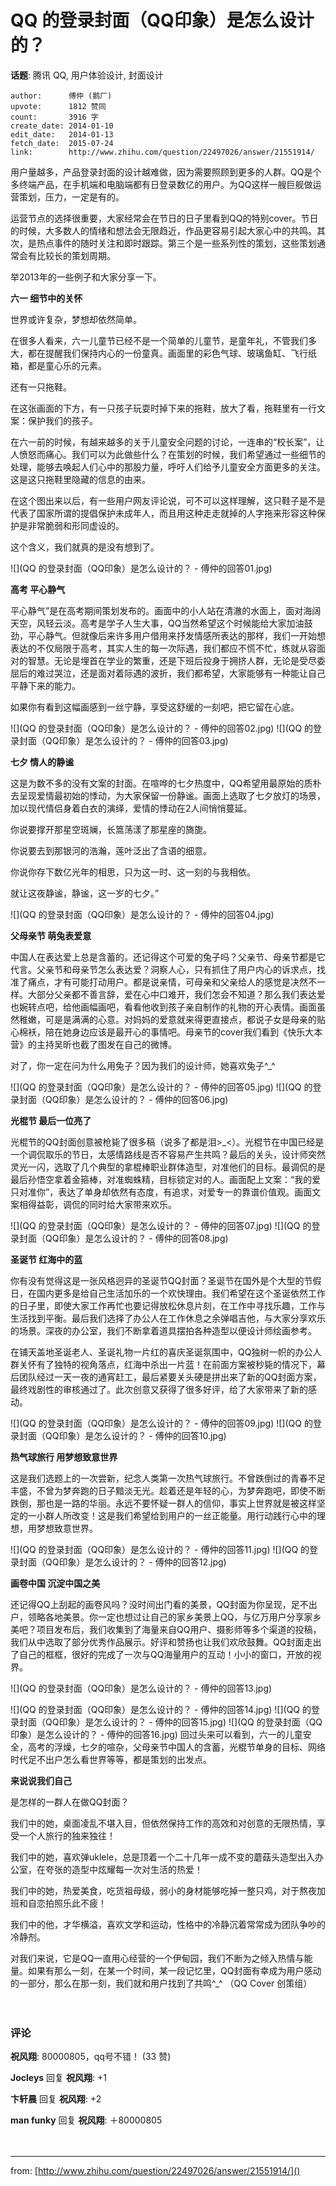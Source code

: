 # QQ 的登录封面（QQ印象）是怎么设计的？

**话题**: 腾讯 QQ, 用户体验设计, 封面设计

    author:      傅仲 (鹅厂)
    upvote:      1812 赞同
    count:       3916 字
    create_date: 2014-01-10
    edit_date:   2014-01-13
    fetch_date:  2015-07-24
    link:        http://www.zhihu.com/question/22497026/answer/21551914/

用户量越多，产品登录封面的设计越难做，因为需要照顾到更多的人群。QQ是个多终端产品，在手机端和电脑端都有日登录数亿的用户。为QQ这样一艘巨舰做运营策划，压力，一定是有的。

运营节点的选择很重要，大家经常会在节日的日子里看到QQ的特别cover。节日的时候，大多数人的情绪和想法会无限趋近，作品更容易引起大家心中的共鸣。其次，是热点事件的随时关注和即时跟踪。第三个是一些系列性的策划，这些策划通常会有比较长的策划周期。

举2013年的一些例子和大家分享一下。




**六一 细节中的关怀**

世界或许复杂，梦想却依然简单。

在很多人看来，六一儿童节已经不是一个简单的儿童节，是童年礼，不管我们多大，都在提醒我们保持内心的一份童真。画面里的彩色气球、玻璃鱼缸、飞行纸箱，都是童心乐的元素。

还有一只拖鞋。

在这张画面的下方，有一只孩子玩耍时掉下来的拖鞋，放大了看，拖鞋里有一行文案：保护我们的孩子。

在六一前的时候，有越来越多的关于儿童安全问题的讨论，一连串的“校长案”，让人愤怒而痛心。我们可以为此做些什么？在策划的时候，我们希望通过一些细节的处理，能够去唤起人们心中的那股力量，呼吁人们给予儿童安全方面更多的关注。这是这只拖鞋里隐藏的信息的由来。

在这个图出来以后，有一些用户网友评论说，可不可以这样理解，这只鞋子是不是代表了国家所谓的提倡保护未成年人，而且用这种走走就掉的人字拖来形容这种保护是非常脆弱和形同虚设的。

这个含义，我们就真的是没有想到了。


![](QQ 的登录封面（QQ印象）是怎么设计的？ - 傅仲的回答01.jpg)


**高考 平心静气**

平心静气”是在高考期间策划发布的。画面中的小人站在清澈的水面上，面对海阔天空，风轻云淡。高考是学子人生大事，QQ当然希望这个时候能给大家加油鼓劲，平心静气。但就像后来许多用户借用来抒发情感所表达的那样，我们一开始想表达的不仅局限于高考，其实人生的每一次际遇，我们都应不慌不忙，练就从容面对的智慧。无论是埋首在学业的繁重，还是下班后投身于拥挤人群，无论是受尽委屈后的难过哭泣，还是面对着际遇的波折，我们都希望，大家能够有一种能让自己平静下来的能力。

如果你有看到这幅画感到一丝宁静，享受这舒缓的一刻吧，把它留在心底。


![](QQ 的登录封面（QQ印象）是怎么设计的？ - 傅仲的回答02.jpg)
![](QQ 的登录封面（QQ印象）是怎么设计的？ - 傅仲的回答03.jpg)

**七夕 情人的静谧**

这是为数不多的没有文案的封面。在喧哗的七夕热度中，QQ希望用最原始的质朴去呈现爱情最初始的悸动，为大家保留一份静谧。画面上选取了七夕放灯的场景，加以现代情侣身着白衣的演绎，爱情的悸动在2人间悄悄蔓延。

你说要撑开那星空斑斓，长篙荡漾了那星座的旖旎。

你说要去到那银河的浩瀚，莲叶泛出了含语的细意。

你说你存下数亿光年的相思，只为这一时、这一刻的与我相依。

就让这夜静谧，静谧，这一岁的七夕。”


![](QQ 的登录封面（QQ印象）是怎么设计的？ - 傅仲的回答04.jpg)


**父母亲节 萌兔表爱意**

中国人在表达爱上总是含蓄的。还记得这个可爱的兔子吗？父亲节、母亲节都是它代言。父亲节和母亲节怎么表达爱？洞察人心，只有抓住了用户内心的诉求点，找准了痛点，才有可能打动用户。都是说亲情，可母亲和父亲给人的感觉是决然不一样。大部分父亲都不善言辞，爱在心中口难开，我们怎会不知道？那么我们表达爱也婉转点吧，给他画幅画吧，看看他收到孩子亲自制作的礼物的开心表情。画面虽然稚嫩，可是是满满的心意。对妈妈的爱意就来得更直接点，都说子女是母亲的贴心棉袄，陪在她身边应该是最开心的事情吧。母亲节的cover我们看到《快乐大本营》的主持吴昕也截了图发在自己的微博。

对了，你一定在问为什么用兔子？因为我们的设计师，她喜欢兔子^_^


![](QQ 的登录封面（QQ印象）是怎么设计的？ - 傅仲的回答05.jpg)
![](QQ 的登录封面（QQ印象）是怎么设计的？ - 傅仲的回答06.jpg)

**光棍节 最后一位亮了**

光棍节的QQ封面创意被枪毙了很多稿（说多了都是泪&gt;_&lt;）。光棍节在中国已经是一个调侃取乐的节日，太感情路线是否不容易产生共鸣？最后的关头，设计师突然灵光一闪，选取了几个典型的拿棍棒职业群体造型，对准他们的目标。最调侃的是最后孙悟空拿着金箍棒，对准蜘蛛精，目标锁定对的人。画面配上文案：“我的爱只对准你”，表达了单身却依然有态度，有追求，对爱专一的靠谱价值观。画面文案相得益彰，调侃的同时给大家带来欢乐。


![](QQ 的登录封面（QQ印象）是怎么设计的？ - 傅仲的回答07.jpg)
![](QQ 的登录封面（QQ印象）是怎么设计的？ - 傅仲的回答08.jpg)


**圣诞节 红海中的蓝**

你有没有觉得这是一张风格迥异的圣诞节QQ封面？圣诞节在国外是个大型的节假日，在国内更多是给自己生活加乐的一个欢快理由。我们希望在这个圣诞依然工作的日子里，即使大家工作再忙也要记得放松休息片刻，在工作中寻找乐趣，工作与生活找到平衡。最后我们选择了办公人在工作休息之余弹唱吉他，与大家分享欢乐的场景。深夜的办公室，我们不断拿着道具摆拍各种造型以便设计师绘画参考。

在铺天盖地圣诞老人、圣诞礼物一片红的喜庆圣诞氛围中，QQ独树一帜的办公人群关怀有了独特的视角落点，红海中杀出一片蓝！在前面方案被秒毙的情况下，幕后团队经过一天一夜的通宵赶工，最后紧要关头硬是拼出来了新的QQ封面方案，最终戏剧性的审核通过了。此次创意又获得了很多好评，给了大家带来了新的感动。


![](QQ 的登录封面（QQ印象）是怎么设计的？ - 傅仲的回答09.jpg)
![](QQ 的登录封面（QQ印象）是怎么设计的？ - 傅仲的回答10.jpg)


**热气球旅行 用梦想致意世界**

这是我们选题上的一次尝新，纪念人类第一次热气球旅行。不曾跌倒过的青春不足丰盛，不曾为梦奔跑的日子黯淡无光。趁着还是年轻的心，为梦奔跑吧，即使不断跌倒，那也是一路的华丽。永远不要怀疑一群人的信仰，事实上世界就是被这样坚定的一小群人所改变！这是我们希望给到用户的一丝正能量。用行动践行心中的理想，用梦想致意世界。



![](QQ 的登录封面（QQ印象）是怎么设计的？ - 傅仲的回答11.jpg)
![](QQ 的登录封面（QQ印象）是怎么设计的？ - 傅仲的回答12.jpg)


**画卷中国 沉淀中国之美**

还记得QQ上刮起的画卷风吗？没时间出门看的美景，QQ封面为你呈现，足不出户，领略各地美景。你一定也想过让自己的家乡美景上QQ，与亿万用户分享家乡美吧？项目发布后，我们收集到了海量来自QQ用户、摄影师等多个渠道的投稿，我们从中选取了部分优秀作品展示。好评和赞扬也让我们欢欣鼓舞。QQ封面走出了自己的框框，很好的完成了一次与QQ海量用户的互动！小小的窗口，开放的视界。


![](QQ 的登录封面（QQ印象）是怎么设计的？ - 傅仲的回答13.jpg)

![](QQ 的登录封面（QQ印象）是怎么设计的？ - 傅仲的回答14.jpg)
![](QQ 的登录封面（QQ印象）是怎么设计的？ - 傅仲的回答15.jpg)
![](QQ 的登录封面（QQ印象）是怎么设计的？ - 傅仲的回答16.jpg)
回过头来可以看到，六一的儿童安全，高考的浮燥，七夕的喧杂，父母亲节中国人的含蓄，光棍节单身的目标、网络时代足不出户怎么看世界等等，都是策划的出发点。


**来说说我们自己**

是怎样的一群人在做QQ封面？

我们中的她，桌面凌乱不堪入目，但依然保持工作的高效和对创意的无限热情，享受一个人旅行的独来独往！

我们中的她，喜欢弹uklele，总是顶着一个二十几年一成不变的蘑菇头造型出入办公室，在夸张的造型中炫耀每一次对生活的热爱！

我们中的她，热爱美食，吃货祖母级，弱小的身材能够吃掉一整只鸡，对于熬夜加班和自恋拍照乐此不疲！

我们中的他，才华横溢，喜欢文学和运动，性格中的冷静沉着常常成为团队争吵的冷静剂。

对我们来说，它是QQ一直用心经营的一个伊甸园，我们不断为之倾入热情与能量。如果有那么一刻，在某一个时间，某一段记忆里，QQ封面有幸成为用户感动的一部分，那么在那一刻，我们就和用户找到了共鸣^_^ （QQ Cover 创策组）

　　

### 评论

**祝风翔**: 80000805，qq号不错！   (33 赞)

**Jocleys** 回复 **祝风翔**: +1 

**卞轩晨** 回复 **祝风翔**: +2 

**man funky** 回复 **祝风翔**: ＋80000805 



　　

--------------
from: [http://www.zhihu.com/question/22497026/answer/21551914/]()
